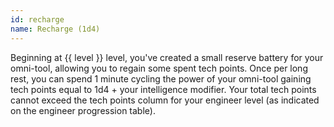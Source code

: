 ```yaml
---
id: recharge
name: Recharge (1d4)
---
```

Beginning at {{ level }} level, you've created a small reserve battery for your omni-tool, allowing you to regain some spent
tech points. Once per long rest, you can spend 1 minute cycling the power of your omni-tool gaining tech points equal to 
1d4 + your intelligence modifier. Your total tech points cannot exceed the tech points column for your engineer level
(as indicated on the engineer progression table). 
